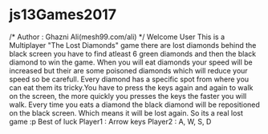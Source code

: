 # js13Games2017
/*
  Author  : Ghazni Ali(mesh99.com/ali)
*/
Welcome User This is a Multiplayer "The Lost Diamonds" game there are lost diamonds behind the black screen you have to find atleast 6 green diamonds and then the black diamond to win the game. When you will eat diamonds your speed will be increased but their are some poisoned diamonds which will reduce your speed so be carefull. Every diamond has a specific spot from where you can eat them its tricky.You have to press the keys again and again to walk on the screen, the more quickly you presses the keys the faster you will walk.	Every time you eats a diamond the black diamond will be repositioned on the black screen. Which means it will be lost again. So its a real lost game :p
	Best of luck
	Player1 : Arrow keys
	Player2 : A, W, S, D
